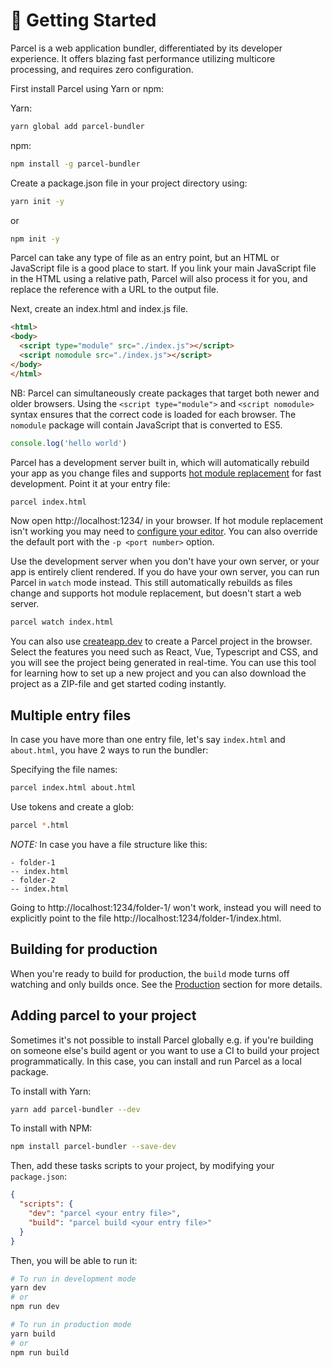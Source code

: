 # 🚀 Getting Started

Parcel is a web application bundler, differentiated by its developer experience. It offers blazing fast performance utilizing multicore processing, and requires zero configuration.

First install Parcel using Yarn or npm:

Yarn:

```bash
yarn global add parcel-bundler
```

npm:

```bash
npm install -g parcel-bundler
```

Create a package.json file in your project directory using:

```bash
yarn init -y
```

or

```bash
npm init -y
```

Parcel can take any type of file as an entry point, but an HTML or JavaScript file is a good place to start. If you link your main JavaScript file in the HTML using a relative path, Parcel will also process it for you, and replace the reference with a URL to the output file.

Next, create an index.html and index.js file.

```html
<html>
<body>
  <script type="module" src="./index.js"></script>
  <script nomodule src="./index.js"></script>
</body>
</html>
```
NB: Parcel can simultaneously create packages that target both newer and older browsers.  Using the `<script type="module">` and `<script nomodule>` syntax ensures that the correct code is loaded for each browser.  The `nomodule` package will contain JavaScript that is converted to ES5.

```javascript
console.log('hello world')
```

Parcel has a development server built in, which will automatically rebuild your app as you change files and supports [hot module replacement](hmr.html) for fast development. Point it at your entry file:

```bash
parcel index.html
```

Now open http://localhost:1234/ in your browser. If hot module replacement isn't working you may need to [configure your editor](hmr.html#safe-write). You can also override the default port with the `-p <port number>` option.

Use the development server when you don't have your own server, or your app is entirely client rendered. If you do have your own server, you can run Parcel in `watch` mode instead. This still automatically rebuilds as files change and supports hot module replacement, but doesn't start a web server.

```bash
parcel watch index.html
```

You can also use [createapp.dev](https://createapp.dev/parcel) to create a Parcel project in the browser. Select the features you need such as React, Vue, Typescript and CSS, and you will see the project being generated in real-time. You can use this tool for learning how to set up a new project and you can also download the project as a ZIP-file and get started coding instantly.

## Multiple entry files

In case you have more than one entry file, let's say `index.html` and `about.html`, you have 2 ways to run the bundler:

Specifying the file names:

```bash
parcel index.html about.html
```

Use tokens and create a glob:

```bash
parcel *.html
```

_NOTE:_ In case you have a file structure like this:

```
- folder-1
-- index.html
- folder-2
-- index.html
```

Going to http://localhost:1234/folder-1/ won't work, instead you will need to explicitly point to the file http://localhost:1234/folder-1/index.html.

## Building for production

When you're ready to build for production, the `build` mode turns off watching and only builds once. See the [Production](production.html) section for more details.

## Adding parcel to your project

Sometimes it's not possible to install Parcel globally e.g. if you're building on someone else's build agent or you want to use a CI to build your project programmatically. In this case, you can install and run Parcel as a local package.

To install with Yarn:

```bash
yarn add parcel-bundler --dev
```

To install with NPM:

```bash
npm install parcel-bundler --save-dev
```

Then, add these tasks scripts to your project, by modifying your `package.json`:

```json
{
  "scripts": {
    "dev": "parcel <your entry file>",
    "build": "parcel build <your entry file>"
  }
}
```

Then, you will be able to run it:

```bash
# To run in development mode
yarn dev
# or
npm run dev

# To run in production mode
yarn build
# or
npm run build
```
